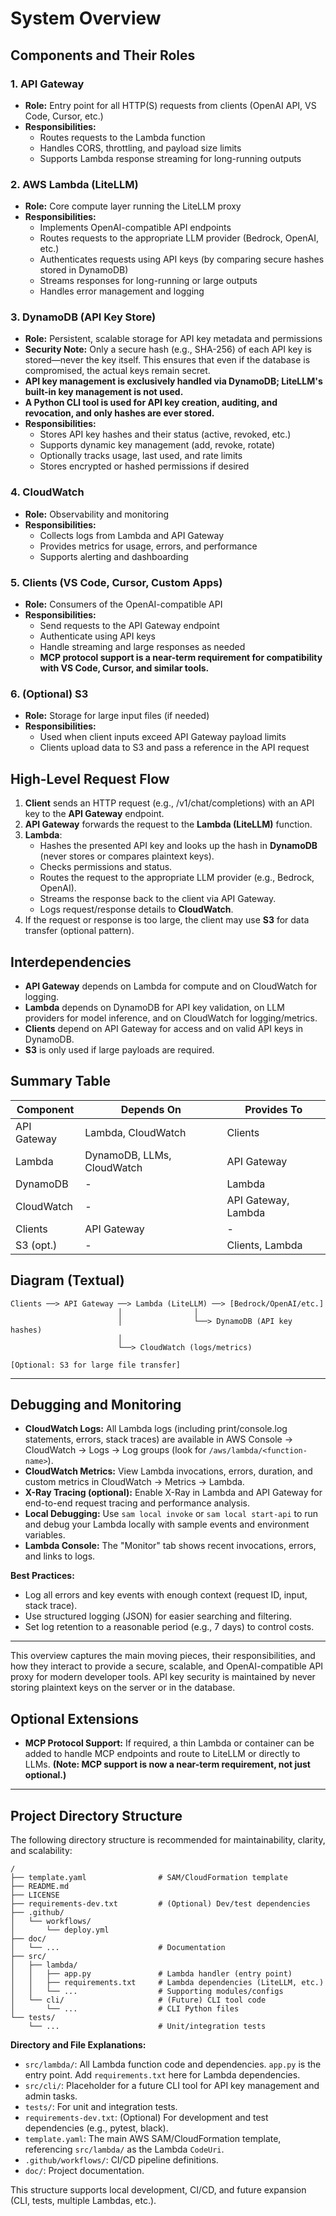 # System Overview

## Components and Their Roles

### 1. API Gateway
- **Role:** Entry point for all HTTP(S) requests from clients (OpenAI API, VS Code, Cursor, etc.)
- **Responsibilities:**
  - Routes requests to the Lambda function
  - Handles CORS, throttling, and payload size limits
  - Supports Lambda response streaming for long-running outputs

### 2. AWS Lambda (LiteLLM)
- **Role:** Core compute layer running the LiteLLM proxy
- **Responsibilities:**
  - Implements OpenAI-compatible API endpoints
  - Routes requests to the appropriate LLM provider (Bedrock, OpenAI, etc.)
  - Authenticates requests using API keys (by comparing secure hashes stored in DynamoDB)
  - Streams responses for long-running or large outputs
  - Handles error management and logging

### 3. DynamoDB (API Key Store)
- **Role:** Persistent, scalable storage for API key metadata and permissions
- **Security Note:** Only a secure hash (e.g., SHA-256) of each API key is stored—never the key itself. This ensures that even if the database is compromised, the actual keys remain secret.
- **API key management is exclusively handled via DynamoDB; LiteLLM's built-in key management is not used.**
- **A Python CLI tool is used for API key creation, auditing, and revocation, and only hashes are ever stored.**
- **Responsibilities:**
  - Stores API key hashes and their status (active, revoked, etc.)
  - Supports dynamic key management (add, revoke, rotate)
  - Optionally tracks usage, last used, and rate limits
  - Stores encrypted or hashed permissions if desired

### 4. CloudWatch
- **Role:** Observability and monitoring
- **Responsibilities:**
  - Collects logs from Lambda and API Gateway
  - Provides metrics for usage, errors, and performance
  - Supports alerting and dashboarding

### 5. Clients (VS Code, Cursor, Custom Apps)
- **Role:** Consumers of the OpenAI-compatible API
- **Responsibilities:**
  - Send requests to the API Gateway endpoint
  - Authenticate using API keys
  - Handle streaming and large responses as needed
  - **MCP protocol support is a near-term requirement for compatibility with VS Code, Cursor, and similar tools.**

### 6. (Optional) S3
- **Role:** Storage for large input files (if needed)
- **Responsibilities:**
  - Used when client inputs exceed API Gateway payload limits
  - Clients upload data to S3 and pass a reference in the API request

## High-Level Request Flow

1. **Client** sends an HTTP request (e.g., /v1/chat/completions) with an API key to the **API Gateway** endpoint.
2. **API Gateway** forwards the request to the **Lambda (LiteLLM)** function.
3. **Lambda**:
   - Hashes the presented API key and looks up the hash in **DynamoDB** (never stores or compares plaintext keys).
   - Checks permissions and status.
   - Routes the request to the appropriate LLM provider (e.g., Bedrock, OpenAI).
   - Streams the response back to the client via API Gateway.
   - Logs request/response details to **CloudWatch**.
4. If the request or response is too large, the client may use **S3** for data transfer (optional pattern).

## Interdependencies
- **API Gateway** depends on Lambda for compute and on CloudWatch for logging.
- **Lambda** depends on DynamoDB for API key validation, on LLM providers for model inference, and on CloudWatch for logging/metrics.
- **Clients** depend on API Gateway for access and on valid API keys in DynamoDB.
- **S3** is only used if large payloads are required.

## Summary Table
| Component   | Depends On         | Provides To         |
|-------------|--------------------|---------------------|
| API Gateway | Lambda, CloudWatch | Clients             |
| Lambda      | DynamoDB, LLMs, CloudWatch | API Gateway      |
| DynamoDB    | -                  | Lambda              |
| CloudWatch  | -                  | API Gateway, Lambda |
| Clients     | API Gateway        | -                   |
| S3 (opt.)   | -                  | Clients, Lambda     |

## Diagram (Textual)

```
Clients ──> API Gateway ──> Lambda (LiteLLM) ──> [Bedrock/OpenAI/etc.]
                        │                │
                        │                └──> DynamoDB (API key hashes)
                        │
                        └──> CloudWatch (logs/metrics)

[Optional: S3 for large file transfer]
```

---

## Debugging and Monitoring

- **CloudWatch Logs:** All Lambda logs (including print/console.log statements, errors, stack traces) are available in AWS Console → CloudWatch → Logs → Log groups (look for `/aws/lambda/<function-name>`).
- **CloudWatch Metrics:** View Lambda invocations, errors, duration, and custom metrics in CloudWatch → Metrics → Lambda.
- **X-Ray Tracing (optional):** Enable X-Ray in Lambda and API Gateway for end-to-end request tracing and performance analysis.
- **Local Debugging:** Use `sam local invoke` or `sam local start-api` to run and debug your Lambda locally with sample events and environment variables.
- **Lambda Console:** The "Monitor" tab shows recent invocations, errors, and links to logs.

**Best Practices:**
- Log all errors and key events with enough context (request ID, input, stack trace).
- Use structured logging (JSON) for easier searching and filtering.
- Set log retention to a reasonable period (e.g., 7 days) to control costs.

---

This overview captures the main moving pieces, their responsibilities, and how they interact to provide a secure, scalable, and OpenAI-compatible API proxy for modern developer tools. API key security is maintained by never storing plaintext keys on the server or in the database.

## Optional Extensions
- **MCP Protocol Support:** If required, a thin Lambda or container can be added to handle MCP endpoints and route to LiteLLM or directly to LLMs. **(Note: MCP support is now a near-term requirement, not just optional.)**

---

## Project Directory Structure

The following directory structure is recommended for maintainability, clarity, and scalability:

```
/
├── template.yaml                # SAM/CloudFormation template
├── README.md
├── LICENSE
├── requirements-dev.txt         # (Optional) Dev/test dependencies
├── .github/
│   └── workflows/
│       └── deploy.yml
├── doc/
│   └── ...                      # Documentation
├── src/
│   ├── lambda/
│   │   ├── app.py               # Lambda handler (entry point)
│   │   ├── requirements.txt     # Lambda dependencies (LiteLLM, etc.)
│   │   └── ...                  # Supporting modules/configs
│   └── cli/                     # (Future) CLI tool code
│       └── ...                  # CLI Python files
└── tests/
    └── ...                      # Unit/integration tests
```

**Directory and File Explanations:**
- `src/lambda/`: All Lambda function code and dependencies. `app.py` is the entry point. Add `requirements.txt` here for Lambda dependencies.
- `src/cli/`: Placeholder for a future CLI tool for API key management and admin tasks.
- `tests/`: For unit and integration tests.
- `requirements-dev.txt`: (Optional) For development and test dependencies (e.g., pytest, black).
- `template.yaml`: The main AWS SAM/CloudFormation template, referencing `src/lambda/` as the Lambda `CodeUri`.
- `.github/workflows/`: CI/CD pipeline definitions.
- `doc/`: Project documentation.

This structure supports local development, CI/CD, and future expansion (CLI, tests, multiple Lambdas, etc.). 